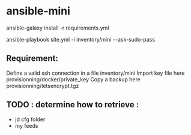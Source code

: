 # ansible-mini

ansible-galaxy install -r requirements.yml

ansible-playbook site.yml  -i inventory/mini --ask-sudo-pass

## Requirement:

Define a valid ssh connection in a file inventory/mini
Import key file here provisionning/docker/private_key
Copy a backup here provisionning/letsencrypt.tgz

## TODO : determine how to retrieve :
- jd cfg folder
- my feeds
